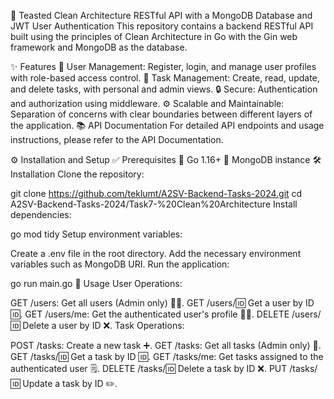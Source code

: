 🧪 Teasted Clean Architecture RESTful API with a MongoDB Database and JWT User Authentication
This repository contains a backend RESTful API built using the principles of Clean Architecture in Go with the Gin web framework and MongoDB as the database.

✨ Features
👤 User Management: Register, login, and manage user profiles with role-based access control.
📝 Task Management: Create, read, update, and delete tasks, with personal and admin views.
🔒 Secure: Authentication and authorization using middleware.
⚙️ Scalable and Maintainable: Separation of concerns with clear boundaries between different layers of the application.
📚 API Documentation
For detailed API endpoints and usage instructions, please refer to the API Documentation.

⚙️ Installation and Setup
✅ Prerequisites
🐹 Go 1.16+
🍃 MongoDB instance
🛠️ Installation
Clone the repository:

git clone https://github.com/teklumt/A2SV-Backend-Tasks-2024.git
cd A2SV-Backend-Tasks-2024/Task7-%20Clean%20Architecture
Install dependencies:

go mod tidy
Setup environment variables:

Create a .env file in the root directory.
Add the necessary environment variables such as MongoDB URI.
Run the application:

go run main.go
🚀 Usage
User Operations:

GET /users: Get all users (Admin only) 👨‍💻.
GET /users/:id: Get a user by ID 🆔.
GET /users/me: Get the authenticated user's profile 🧑‍💼.
DELETE /users/:id: Delete a user by ID ❌.
Task Operations:

POST /tasks: Create a new task ➕.
GET /tasks: Get all tasks (Admin only) 📄.
GET /tasks/:id: Get a task by ID 🆔.
GET /tasks/me: Get tasks assigned to the authenticated user 🗒️.
DELETE /tasks/:id: Delete a task by ID ❌.
PUT /tasks/:id: Update a task by ID ✏️.
